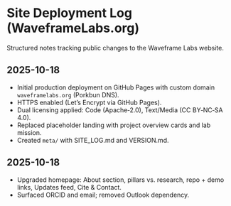 # Site Deployment Log (WaveframeLabs.org)

Structured notes tracking public changes to the Waveframe Labs website.

## 2025-10-18
- Initial production deployment on GitHub Pages with custom domain `waveframelabs.org` (Porkbun DNS).
- HTTPS enabled (Let’s Encrypt via GitHub Pages).
- Dual licensing applied: Code (Apache‑2.0), Text/Media (CC BY‑NC‑SA 4.0).
- Replaced placeholder landing with project overview cards and lab mission.
- Created `meta/` with SITE_LOG.md and VERSION.md.

## 2025-10-18
- Upgraded homepage: About section, pillars vs. research, repo + demo links, Updates feed, Cite & Contact.
- Surfaced ORCID and email; removed Outlook dependency.
